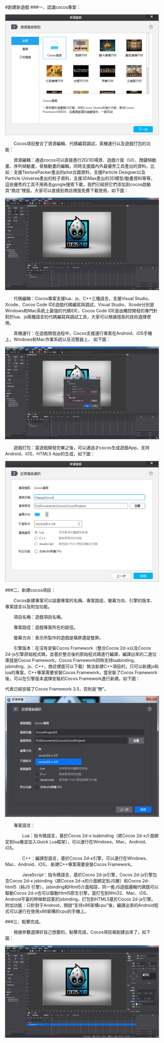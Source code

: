 #創建新遊戲
###一、認識cocos專案：

![image](res_tw/image0001.png)

&emsp;&emsp;Cocos項目整合了資源編輯、代碼編寫調試，真機運行以及遊戲打包的功能：

&emsp;&emsp;資源編輯：通過cocos可以直接進行2D/3D場景、遊戲介面（UI）、關鍵幀動畫、序列幀動畫，骨骼動畫的編輯，同時支援國內外最優秀工具產出的資料，比如：支援TexturePacker產出的plist合圖資料，支援Particle Designer以及Particle Universe產出的粒子資料，支援3DMax產出的3D模型/動畫資料等等，這些優秀的工具不用再去google搜索下載，我們已經把它們添加到cocos啟動頁“商店”裡面，大家可以直接到商店裡面免費下載使用，如下圖：

![image](res_tw/image0003.png)

&emsp;&emsp;代碼編輯：Cocos專案支援lua、js、C++三種語言，支援Visual Studio、Xcode、Cocos Code IDE遊戲代碼編寫與調試，Visual Studio、Xcode分別是Windows和Mac系統上最強的代碼IDE，Cocos Code IDE是由觸控開發的專門針對於lua、js兩種語言的代碼編寫與調試工具，大家可以根據擅長的技術選擇使用。

&emsp;&emsp;真機運行：在遊戲開發過程中，Cocos支援運行專案在Android、iOS手機上，Windows和Mac作業系統以及流覽器上， 如下圖：

![image](res_tw/image0004.png)

&emsp;&emsp;遊戲打包：當遊戲開發完畢之後，可以通過才cocos生成遊戲App，支持Android、iOS、HTML5 App的生成，如下圖：
 
![image](res_tw/image0005.png)

###二、新建cocos項目：
 
&emsp;&emsp;Cocos新建專案可以設置專案的名稱、專案路徑、螢幕方向、引擎的版本、專案語言以及附加功能。

&emsp;&emsp;項目名稱：遊戲項目名稱。

&emsp;&emsp;專案路徑：遊戲專案所在的路徑。

&emsp;&emsp;螢幕方向：表示所製作的遊戲是橫屏還是豎屏。

&emsp;&emsp;引擎版本：在沒有安裝Cocos Framework（整合Cocos 2d-x以及Cocos 2d-js引擎原始程式碼，並基於整合後的原始程式碼進行編譯，編譯出來的二進位庫就是Cocos Framework，Cocos Framework同時支持luabinding、jsbinding、js、C++，商店裡面可以下載）無法新建C++項目的，只可以新建js和lua的專案，C++專案需要安裝Cocos Framework，當安裝了Cocos Framework後，可以在引擎版本選擇安裝的Cocos Framework進行新建。如下圖：

代表已經安裝了Cocos Framework 3.5，否則是“無”。

![image](res_tw/image0006.png)
 
&emsp;&emsp;專案語言：

&emsp;&emsp;&emsp;&emsp;Lua：指令碼語言，基於Cocos 2d-x luabinding（將Cocos 2d-x介面綁定到lua層並加入Quick Lua框架），可以運行在Windows、Mac、Android、iOS。

&emsp;&emsp;&emsp;&emsp;C++：編譯型語言，基於Cocos 2d-x引擎，可以運行在Windows、Mac、Android、iOS， 新建C++專案需要安裝Cocos Framework。

&emsp;&emsp;&emsp;&emsp;JavaScript：指令碼語言，基於Cocos 2d-js引擎，Cocos 2d-js引擎包含Cocos 2d-x jsbinding（將Cocos 2d-x的介面綁定到JS層）和Cocos 2d-html5（純JS 引擎），jsbinding和Html5介面相容，同一套JS遊戲邏輯代碼既可以驅動Cocos 2d-x也可以驅動Html5原生引擎，當打包到Win32、Mac、iOS、Android平臺的時候默認基於jsbinding，打包到HTML5基於Cocos 2d-js引擎。
附加功能：只針對于Android，開啟“支持x86架構cpu”後，編譯出來的Android程式可以運行在使用x86架構的cpu的手機上。

###三、點擊完成。

&emsp;&emsp;根據參數選擇好自己想要的，點擊完成，Cocos項目被創建出來了，如下圖：

![image](res_tw/image0007.png)
